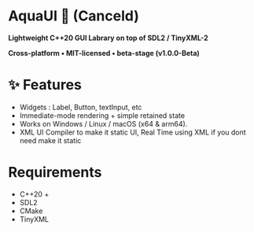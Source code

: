 # AquaUI 🌊 (Canceld)
**Lightweight C++20 GUI Labrary on top of SDL2 / TinyXML-2**

**Cross-platform • MIT-licensed • beta-stage (v1.0.0-Beta)**

# ✨ Features
* Widgets : Label, Button, textInput, etc
* Immediate-mode rendering + simple retained state
* Works on Windows / Linux / macOS (x64 & arm64).
* XML UI Compiler to make it static UI, Real Time using XML if you dont need make it static

# Requirements
* C++20 +
* SDL2
* CMake
* TinyXML
